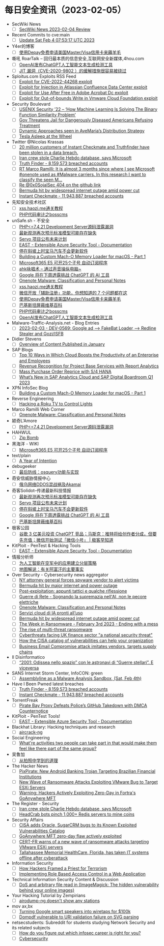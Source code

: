 # 每日安全资讯（2023-02-05）

- SecWiki News
  - [ ] [SecWiki News 2023-02-04 Review](http://www.sec-wiki.com/?2023-02-04)
- Recent Commits to cve:main
  - [ ] [Update Sat Feb  4 07:53:17 UTC 2023](https://github.com/trickest/cve/commit/8716bd7efa344e30807b97931b0ca6003681e476)
- Y4er的博客
  - [ ] [使用Depay免费申请美国Master/Visa信用卡来薅羊毛](https://y4er.com/posts/depay/)
- 嘶吼 RoarTalk – 回归最本质的信息安全,互联网安全新媒体,4hou.com
  - [ ] [OpenAI发布ChatGPT人工智能文本生成检测工具](https://www.4hou.com/posts/xjJ3)
  - [ ] [JIT 漏洞（CVE-2020-9802 ）的缓解措施很容易被绕过](https://www.4hou.com/posts/2JL1)
- Sploitus.com Exploits RSS Feed
  - [ ] [Exploit for CVE-2022-44268 exploit](https://sploitus.com/exploit?id=02166507-C251-58EA-80F1-D6A0E57EBE9F&utm_source=rss&utm_medium=rss)
  - [ ] [Exploit for Injection in Atlassian Confluence Data Center exploit](https://sploitus.com/exploit?id=594C33E1-9EBF-5B3B-BA76-031ACB500518&utm_source=rss&utm_medium=rss)
  - [ ] [Exploit for Use After Free in Adobe Acrobat Dc exploit](https://sploitus.com/exploit?id=013311B2-25CA-59B4-BEFD-6B24B4A60D9D&utm_source=rss&utm_medium=rss)
  - [ ] [Exploit for Out-of-bounds Write in Vmware Cloud Foundation exploit](https://sploitus.com/exploit?id=C9291E88-25DB-5BB7-9EA3-4DD98B725E0F&utm_source=rss&utm_medium=rss)
- Security Boulevard
  - [ ] [USENIX Security ’22 –  ‘How Machine Learning Is Solving The Binary Function Similarity Problem’](https://securityboulevard.com/2023/02/usenix-security-22-how-machine-learning-is-solving-the-binary-function-similarity-problem/)
  - [ ] [Gov Threatens Jail for Dangerously Diseased Americans Refusing Treatment](https://securityboulevard.com/2023/02/gov-threatens-jail-for-dangerously-diseased-americans-refusing-treatment/)
  - [ ] [Dynamic Approaches seen in AveMaria’s Distribution Strategy](https://securityboulevard.com/2023/02/dynamic-approaches-seen-in-avemarias-distribution-strategy/)
  - [ ] [Tesla Asleep at the Wheel](https://securityboulevard.com/2023/02/tesla-asleep-at-the-wheel/)
- Twitter @Nicolas Krassas
  - [ ] [20 million customers of Instant Checkmate and Truthfinder have been stolen in a data breach.](https://twitter.com/Dinosn/status/1621938248862900225)
  - [ ] [Iran crew stole Charlie Hebdo database, says Microsoft](https://twitter.com/Dinosn/status/1621938189651873793)
  - [ ] [Truth Finder - 8,159,573 breached accounts](https://twitter.com/Dinosn/status/1621937848915054593)
  - [ ] [RT Marco Ramilli: It is almost 3 months since where I see Microsoft #onenote used as #Malware carriers. In this research I want to classify the seen M...](https://twitter.com/Marco_Ramilli/status/1621788772600782849)
  - [ ] [Re @0x0SojalSec 404 on the github link](https://twitter.com/Dinosn/status/1621784239719972864)
  - [ ] [Bermuda hit by widespread internet outage amid power cut](https://twitter.com/Dinosn/status/1621737669058330626)
  - [ ] [Instant Checkmate - 11,943,887 breached accounts](https://twitter.com/Dinosn/status/1621709199167078400)
- 先知安全技术社区
  - [ ] [xss.haozi.me通关教程](https://xz.aliyun.com/t/12107)
  - [ ] [PHP代码审计之bosscms](https://xz.aliyun.com/t/12106)
- unSafe.sh - 不安全
  - [ ] [PHP<=7.4.21 Development Server源码泄露漏洞](https://buaq.net/go-147962.html)
  - [ ] [最新观测再次预示标准模型可能存在缺失](https://buaq.net/go-147960.html)
  - [ ] [Servo 项目公布未来计划](https://buaq.net/go-147961.html)
  - [ ] [EAST - Extensible Azure Security Tool - Documentation](https://buaq.net/go-147947.html)
  - [ ] [停在斜坡上时宝马汽车不会更新软件](https://buaq.net/go-147948.html)
  - [ ] [Building a Custom Mach-O Memory Loader for macOS - Part 1](https://buaq.net/go-147946.html)
  - [ ] [Microsoft365 E5 可开25个子号 自动订阅程序](https://buaq.net/go-147944.html)
  - [ ] [ahk咏唱术 – 通过声音操纵电脑~](https://buaq.net/go-147934.html)
  - [ ] [Google 将在下周透露挑战 ChatGPT 的 AI 工具](https://buaq.net/go-147936.html)
  - [ ] [Onenote Malware: Classification and Personal Notes](https://buaq.net/go-147933.html)
  - [ ] [xss.haozi.me通关教程](https://buaq.net/go-147952.html)
  - [ ] [微信开放「辅助注册」功能，你想知道的 7 个问题都在这](https://buaq.net/go-147929.html)
  - [ ] [使用Depay免费申请美国Master/Visa信用卡来薅羊毛](https://buaq.net/go-147928.html)
  - [ ] [巴基斯坦屏蔽维基百科](https://buaq.net/go-147937.html)
  - [ ] [PHP代码审计之bosscms](https://buaq.net/go-147943.html)
  - [ ] [OpenAI发布ChatGPT人工智能文本生成检测工具](https://buaq.net/go-147912.html)
- Malware-Traffic-Analysis.net - Blog Entries
  - [ ] [2023-02-03 - DEV-0569: Google ad --> FakeBat Loader --> Redline Stealer and Gozi/ISFB](https://www.malware-traffic-analysis.net/2023/02/03/index.html)
- Didier Stevens
  - [ ] [Overview of Content Published in January](https://blog.didierstevens.com/2023/02/04/overview-of-content-published-in-january-8/)
- SAP Blogs
  - [ ] [Top 10 Ways in Which Cloud Boosts the Productivity of an Enterprise and Employees](https://blogs.sap.com/2023/02/04/top-10-ways-in-which-cloud-boosts-the-productivity-of-an-enterprise-and-employees/)
  - [ ] [Revenue Recognition for Project Base Services with Report Analytics](https://blogs.sap.com/2023/02/04/revenue-recognition-for-project-base-services-with-report-analytics/)
  - [ ] [Mass Purchase Order Reprice with S/4 HANA](https://blogs.sap.com/2023/02/04/mass-purchase-order-reprice-with-s-4-hana/)
  - [ ] [What’s New in SAP Analytics Cloud and SAP Digital Boardroom Q1 2023](https://blogs.sap.com/2023/02/04/whats-new-in-sap-analytics-cloud-and-sap-digital-boardroom-q1-2023/)
- XPN InfoSec Blog
  - [ ] [Building a Custom Mach-O Memory Loader for macOS - Part 1](https://blog.xpnsec.com/building-a-mach-o-memory-loader-part-1/)
- Reverse Engineering
  - [ ] [Hacking a Roku TV to Control Lights](https://www.reddit.com/r/ReverseEngineering/comments/10tokap/hacking_a_roku_tv_to_control_lights/)
- Marco Ramilli Web Corner
  - [ ] [Onenote Malware: Classification and Personal Notes](https://marcoramilli.com/2023/02/04/onenote-malware-classification-and-personal-notes/)
- 颖奇L'Amore
  - [ ] [PHP<=7.4.21 Development Server源码泄露漏洞](https://www.gem-love.com/2023/02/04/PHP-7-4-21-Development-Server%E6%BA%90%E7%A0%81%E6%B3%84%E9%9C%B2%E6%BC%8F%E6%B4%9E/)
- HAHWUL
  - [ ] [Zip Bomb](https://www.hahwul.com/cullinan/zip-bomb)
- 黑海洋 - WIKI
  - [ ] [Microsoft365 E5 可开25个子号 自动订阅程序](https://blog.upx8.com/3208)
- text/plain
  - [ ] [A Year of Intention](https://textslashplain.com/2023/02/04/a-year-of-intention/)
- debugeeker
  - [ ] [最后防线：osquery功能与实现](https://mp.weixin.qq.com/s?__biz=MzU4NjY0NTExNA==&mid=2247488164&idx=1&sn=17fad9b3d5578456128c0ef0f42f2d8f&chksm=fdf979b1ca8ef0a77278533ed0857d394bcd99120b2b9b1b32703a41a067d5de0b4620c464f5&scene=58&subscene=0#rd)
- 奇安信威胁情报中心
  - [ ] [俄乌网络DDOS混战祸及Akamai](https://mp.weixin.qq.com/s?__biz=MzI2MDc2MDA4OA==&mid=2247505326&idx=1&sn=9136ee31272fd6d4da2eb74cfa53f163&chksm=ea6622d9dd11abcf90b1153ede534f04d81107649ca1d907a68c2b1e31577d187da92b0f0927&scene=58&subscene=0#rd)
- 奇客Solidot–传递最新科技情报
  - [ ] [最新观测再次预示标准模型可能存在缺失](https://www.solidot.org/story?sid=74044)
  - [ ] [Servo 项目公布未来计划](https://www.solidot.org/story?sid=74043)
  - [ ] [停在斜坡上时宝马汽车不会更新软件](https://www.solidot.org/story?sid=74041)
  - [ ] [Google 将在下周透露挑战 ChatGPT 的 AI 工具](https://www.solidot.org/story?sid=74040)
  - [ ] [巴基斯坦屏蔽维基百科](https://www.solidot.org/story?sid=74039)
- 极客公园
  - [ ] [谷歌 3 亿美元投资 ChatGPT 竞品；马斯克：推特将给创作者分成，但要先充值；微信开始测试「微信小号」 | 极客早知道](https://mp.weixin.qq.com/s?__biz=MTMwNDMwODQ0MQ==&mid=2652982343&idx=1&sn=462648d50bc3bc183cfd90a6f674f481&chksm=7e5431f14923b8e76d359696b8feecc42c622a4658789778c21409b825b75438b7a4e97bd0fd&scene=58&subscene=0#rd)
- KitPloit - PenTest & Hacking Tools
  - [ ] [EAST - Extensible Azure Security Tool - Documentation](http://www.kitploit.com/2023/02/east-extensible-azure-security-tool.html)
- 情报分析师
  - [ ] [为人工智能在空军中的应用建立分层策略](https://mp.weixin.qq.com/s?__biz=MzA3Mjc1MTkwOA==&mid=2650525217&idx=1&sn=46515c923c69020379bb3a57c6938aa4&chksm=8716e06ab061697c9912c7f7fc3f515b5a5ce75c433bb9c44d7f902d3e0d72056ad05ed6035a&scene=58&subscene=0#rd)
  - [ ] [地图解说：有关阿富汗的主要事实](https://mp.weixin.qq.com/s?__biz=MzA3Mjc1MTkwOA==&mid=2650525217&idx=2&sn=8f1cfb81c416fb608556883a804e0110&chksm=8716e06ab061697c330cc3f52ad0018080efcf9135693e4399c6cd69a0fd5ae8203d4a7b35ef&scene=58&subscene=0#rd)
- Over Security - Cybersecurity news aggregator
  - [ ] [NY attorney general forces spyware vendor to alert victims](https://www.bleepingcomputer.com/news/security/ny-attorney-general-forces-spyware-vendor-to-alert-victims/)
  - [ ] [Bermuda hit by major internet and power outage](https://www.bleepingcomputer.com/news/technology/bermuda-hit-by-major-internet-and-power-outage/)
  - [ ] [Post-exploitation: appunti tattici e qualche riflessione](https://roccosicilia.com/2023/02/04/post-exploitation-appunti-tattici-e-qualche-riflessione/)
  - [ ] [Guerre di Rete - Sognando la supremazia nell'AI, non le pecore elettriche](https://guerredirete.substack.com/p/guerre-di-rete-sognando-la-supremazia)
  - [ ] [Onenote Malware: Classification and Personal Notes](https://marcoramilli.com/2023/02/04/onenote-malware-classification-and-personal-notes/)
  - [ ] [Servizi cloud di IA pronti all’uso](https://hackerjournal.it/11297/servizi-cloud-di-ia-pronti-alluso/)
  - [ ] [Bermuda hit by widespread internet outage amid power cut](https://www.bleepingcomputer.com/news/technology/bermuda-hit-by-widespread-internet-outage-amid-power-cut/)
  - [ ] [The Week in Ransomware - February 3rd 2023 - Ending with a mess](https://www.bleepingcomputer.com/news/security/the-week-in-ransomware-february-3rd-2023-ending-with-a-mess/)
  - [ ] [The rise of multi-threat ransomware](https://www.malwarebytes.com/blog/news/2023/02/the-rise-of-multi-threat-ransomware)
  - [ ] [Cyberthreats facing UK finance sector "a national security threat"](https://www.malwarebytes.com/blog/news/2023/02/financials-are-facing-an-unprecedented-number-of-cybersecurity-threats)
  - [ ] [How the CISA catalog of vulnerabilities can help your organization](https://www.malwarebytes.com/blog/news/2023/02/how-the-cisa-catalog-can-help-our-organization)
  - [ ] [Business Email Compromise attack imitates vendors, targets supply chains](https://www.malwarebytes.com/blog/news/2023/02/business-email-compromise-attack-imitates-vendors-targets-supply-chains)
- Il Disinformatico
  - [ ] [“2001: Odissea nello spazio” con le astronavi di “Guerre stellari”. E viceversa](http://attivissimo.blogspot.com/2023/02/2001-odissea-nello-spazio-con-le.html)
- SANS Internet Storm Center, InfoCON: green
  - [ ] [Assemblyline as a Malware Analysis Sandbox, (Sat, Feb 4th)](https://isc.sans.edu/diary/rss/29510)
- Have I Been Pwned latest breaches
  - [ ] [Truth Finder - 8,159,573 breached accounts](https://haveibeenpwned.com/PwnedWebsites#TruthFinder)
  - [ ] [Instant Checkmate - 11,943,887 breached accounts](https://haveibeenpwned.com/PwnedWebsites#InstantCheckmate)
- TorrentFreak
  - [ ] [Pirate Bay Proxy Defeats Police’s GitHub Takedown with DMCA Counternotice](https://torrentfreak.com/pirate-bay-proxy-defeats-polices-github-takedown-with-dmca-counternotice-230204/)
- KitPloit - PenTest Tools!
  - [ ] [EAST - Extensible Azure Security Tool - Documentation](http://www.kitploit.com/2023/02/east-extensible-azure-security-tool.html)
- Blackhat Library: Hacking techniques and research
  - [ ] [aircrack-ng](https://www.reddit.com/r/blackhat/comments/10tm0ag/aircrackng/)
- Social Engineering
  - [ ] [What're activities two people can take part in that would make them feel like there part of the same group?](https://www.reddit.com/r/SocialEngineering/comments/10tqxvk/whatre_activities_two_people_can_take_part_in/)
- 吴鲁加
  - [ ] [从拍照中学到的道理](https://mp.weixin.qq.com/s?__biz=Mzg5NDY4ODM1MA==&mid=2247484350&idx=1&sn=b53e91010ca2dd5a0b3121aab9de9862&chksm=c01a8e8ff76d07997ad2247c64584a0ff00e461dd6386cf4428b6f5991c475e7aad5b6d9d3bb&scene=58&subscene=0#rd)
- The Hacker News
  - [ ] [PixPirate: New Android Banking Trojan Targeting Brazilian Financial Institutions](https://thehackernews.com/2023/02/pixpirate-new-android-banking-trojan.html)
  - [ ] [New Wave of Ransomware Attacks Exploiting VMware Bug to Target ESXi Servers](https://thehackernews.com/2023/02/new-wave-of-ransomware-attacks.html)
  - [ ] [Warning: Hackers Actively Exploiting Zero-Day in Fortra's GoAnywhere MFT](https://thehackernews.com/2023/02/warning-hackers-actively-exploiting.html)
- The Register - Security
  - [ ] [Iran crew stole Charlie Hebdo database, says Microsoft](https://go.theregister.com/feed/www.theregister.com/2023/02/04/microsoft_iran_charlie_hebdo_hack/)
  - [ ] [HeadCrab bots pinch 1,000+ Redis servers to mine coins](https://go.theregister.com/feed/www.theregister.com/2023/02/04/headcrab_botnet_aqua/)
- Security Affairs
  - [ ] [CISA adds Oracle, SugarCRM bugs to its Known Exploited Vulnerabilities Catalog](https://securityaffairs.com/141838/security/oracle-sugarcrm-known-exploited-vulnerabilities-catalog.html)
  - [ ] [GoAnywhere MFT zero-day flaw actively exploited](https://securityaffairs.com/141826/hacking/goanywhere-mft-zero-day.html)
  - [ ] [CERT-FR warns of a new wave of ransomware attacks targeting VMware ESXi servers](https://securityaffairs.com/141804/cyber-crime/vmware-esxi-ransomware.html)
  - [ ] [Tallahassee Memorial HealthCare, Florida, has taken IT systems offline after cyberattack](https://securityaffairs.com/141792/hacking/tallahassee-memorial-healthcare-cyberattack.html)
- Information Security
  - [ ] [How Hackers Framed a Priest for Terrorism](https://www.reddit.com/r/Information_Security/comments/10tnujf/how_hackers_framed_a_priest_for_terrorism/)
  - [ ] [Implementing Role Based Access Control in a Web Application](https://www.reddit.com/r/Information_Security/comments/10toe7l/implementing_role_based_access_control_in_a_web/)
- Technical Information Security Content & Discussion
  - [ ] [DoS and arbitrary file read in (ImageMagick: The hidden vulnerability behind your online images)](https://www.reddit.com/r/netsec/comments/10tsvla/dos_and_arbitrary_file_read_in_imagemagick_the/)
- Your Hacking Tutorial by Zempirians
  - [ ] [airodump-ng doesn't show any stations](https://www.reddit.com/r/HowToHack/comments/10t4av3/airodumpng_doesnt_show_any_stations/)
- mov ax,bx
  - [ ] [Turning Google smart speakers into wiretaps for $100k](https://movaxbx.ru/2023/02/04/turning-google-smart-speakers-into-wiretaps-for-100k/)
  - [ ] [Dompdf vulnerable to URI validation failure on SVG parsing](https://movaxbx.ru/2023/02/04/dompdf-vulnerable-to-uri-validation-failure-on-svg-parsing/)
- netsecstudents: Subreddit for students studying Network Security and its related subjects
  - [ ] [How do you figure out which infosec career is right for you?](https://www.reddit.com/r/netsecstudents/comments/10szsyz/how_do_you_figure_out_which_infosec_career_is/)
  - [ ] [Cybersecurity](https://www.reddit.com/r/netsecstudents/comments/10t3l7m/cybersecurity/)
